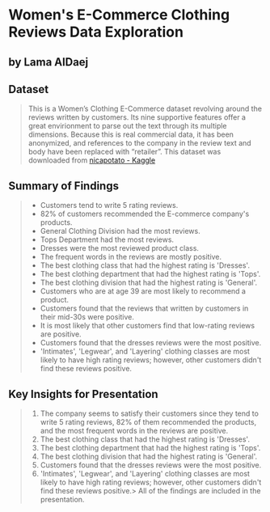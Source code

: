 # Women's E-Commerce Clothing Reviews Data Exploration
## by Lama AlDaej


## Dataset

> This is a Women’s Clothing E-Commerce dataset revolving around the reviews written by customers. Its nine supportive features offer a great envirionment to parse out the text through its multiple dimensions. Because this is real commercial data, it has been anonymized, and references to the company in the review text and body have been replaced with “retailer”. This dataset was downloaded from [nicapotato - Kaggle](https://www.kaggle.com/nicapotato/womens-ecommerce-clothing-reviews/version/1)

## Summary of Findings

> - Customers tend to write 5 rating reviews.
> - 82% of customers recommended the E-commerce company's products.
> - General Clothing Division had the most reviews.
> - Tops Department had the most reviews.
> - Dresses were the most reviewed product class.
> - The frequent words in the reviews are mostly positive.
> - The best clothing class that had the highest rating is 'Dresses'.
> - The best clothing department that had the highest rating is 'Tops'.
> - The best clothing division that had the highest rating is 'General'.
> - Customers who are at age 39 are most likely to recommend a product.
> - Customers found that the reviews that written by customers in their mid-30s were positive.
> - It is most likely that other customers find that low-rating reviews are positive.
> - Customers found that the dresses reviews were the most positive.
> - 'Intimates', 'Legwear', and 'Layering' clothing classes are most likely to have high rating reviews; however, other customers didn't find these reviews positive.


## Key Insights for Presentation

> 1. The company seems to satisfy their customers since they tend to write 5 rating reviews, 82% of them recommended the products, and the most frequent words in the reviews are positive.
> 2. The best clothing class that had the highest rating is 'Dresses'.
> 3. The best clothing department that had the highest rating is 'Tops'.
> 4. The best clothing division that had the highest rating is 'General'.
> 5. Customers found that the dresses reviews were the most positive.
> 6. 'Intimates', 'Legwear', and 'Layering' clothing classes are most likely to have high rating reviews; however, other customers didn't find these reviews positive.> All of the findings are included in the presentation.